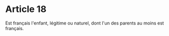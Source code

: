 # Article 18

Est français l'enfant, légitime ou naturel, dont l'un des parents au moins est français.